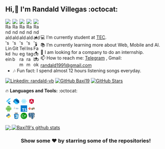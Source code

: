 ## Hi,👋 I'm Randald Villegas :octocat: 

<a href="https://www.linkedin.com/in/randald-vb/">
  <img align="left" alt="Randald's Linkdein" width="22px" src="https://cdn.jsdelivr.net/npm/simple-icons@v3/icons/linkedin.svg" />
</a>
<a href="https://github.com/Baxi19">
  <img align="left" alt="Randald's Github" width="22px" src="https://cdn.jsdelivr.net/npm/simple-icons@v3/icons/github.svg" />
</a>
<a href="https://t.me/Baxi19">
  <img align="left" alt="Randald's Telegram" width="22px" src="https://cdn.jsdelivr.net/npm/simple-icons@v3/icons/telegram.svg" />
</a>
<a href="https://www.instagram.com/randald_villegas_/">
  <img align="left" alt="Randald's Instagram" width="22px" src="https://cdn.jsdelivr.net/npm/simple-icons@v3/icons/instagram.svg" />
</a>
<a href="https://www.facebook.com/randald.villegasbrenes">
  <img align="left" alt="Randald's Facebook" width="22px" src="https://cdn.jsdelivr.net/npm/simple-icons@v3/icons/facebook.svg" />
</a>

<br/>
<br/>

- :computer: I’m currently student at [TEC](https://www.tec.ac.cr/).
- :books: I’m currently learning more about Web, Mobile and AI.
- :office: I am looking for a company to do an internship.
- :mailbox: How to reach me: [Telegram](https://t.me/Baxi19) , Gmail: randald1991@gmail.com 
- :notes: Fun fact: I spend almost 12 hours listening songs everyday.


[![Linkedin: randald-vb](https://img.shields.io/badge/-Randald-blue?style=flat-square&logo=Linkedin&logoColor=white&link=https://www.linkedin.com/in/randald-vb/)](https://www.linkedin.com/in/randald-vb/)
[![GitHub Baxi19](https://img.shields.io/github/followers/Baxi19?label=follow&style=social)](https://github.com/Baxi19)
[![GitHub Stars](https://img.shields.io/github/stars/Baxi19?style=social)](https://github.com/Baxi19)

:fire: **Languages and Tools:**  :octocat:

<code><img height="20" src="https://raw.githubusercontent.com/github/explore/80688e429a7d4ef2fca1e82350fe8e3517d3494d/topics/flutter/flutter.png"></code>
<code><img height="20" src="https://raw.githubusercontent.com/github/explore/80688e429a7d4ef2fca1e82350fe8e3517d3494d/topics/dart/dart.png"></code>
<code><img height="20" src="https://raw.githubusercontent.com/github/explore/80688e429a7d4ef2fca1e82350fe8e3517d3494d/topics/react/react.png"></code> 
<code><img height="20" src="https://raw.githubusercontent.com/github/explore/80688e429a7d4ef2fca1e82350fe8e3517d3494d/topics/angular/angular.png"></code>
<br/>
<code><img height="20" src="https://raw.githubusercontent.com/github/explore/80688e429a7d4ef2fca1e82350fe8e3517d3494d/topics/android/android.png"></code>
<code><img height="20" src="https://raw.githubusercontent.com/github/explore/80688e429a7d4ef2fca1e82350fe8e3517d3494d/topics/java/java.png"></code>
<code><img height="20" src="https://raw.githubusercontent.com/github/explore/80688e429a7d4ef2fca1e82350fe8e3517d3494d/topics/typescript/typescript.png"></code>
<code><img height="20" src="https://raw.githubusercontent.com/github/explore/80688e429a7d4ef2fca1e82350fe8e3517d3494d/topics/git/git.png"></code> 
<br/>
<code><img height="20" src="https://raw.githubusercontent.com/github/explore/80688e429a7d4ef2fca1e82350fe8e3517d3494d/topics/python/python.png"></code>
<code><img height="20" src="https://raw.githubusercontent.com/github/explore/80688e429a7d4ef2fca1e82350fe8e3517d3494d/topics/css/css.png"></code>
<code><img height="20" src="https://raw.githubusercontent.com/github/explore/80688e429a7d4ef2fca1e82350fe8e3517d3494d/topics/csharp/csharp.png"></code>
<code><img height="20" src="https://raw.githubusercontent.com/github/explore/80688e429a7d4ef2fca1e82350fe8e3517d3494d/topics/postgresql/postgresql.png"></code>


<a href="https://github.com/Baxi19">
  <img align="center" src="https://github-readme-stats.vercel.app/api/top-langs/?username=Baxi19&langs_count=10&layout=compact&theme=radical&hide=Assembly,C" />
</a>

<a href="https://github.com/Baxi19">
 <img align="center" src="https://github-readme-stats.vercel.app/api?username=Baxi19&show_icons=true&theme=radical" alt="Baxi19's github stats"/>
</a>


<div align="center">

### Show some ❤️ by starring some of the repositories!

</div>
